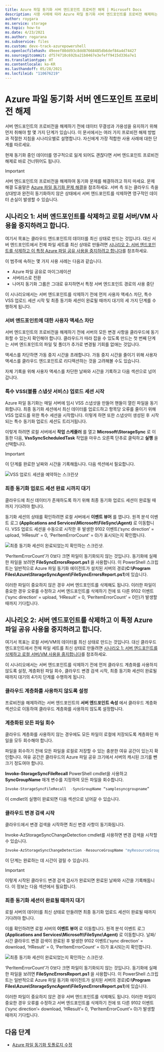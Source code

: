 ```yaml
---
title: Azure 파일 동기화 서버 엔드포인트 프로비전 해제 | Microsoft Docs
description: 사용 사례에 따라 Azure 파일 동기화 서버 엔드포인트를 프로비전 해제하는 방법에 대한 지침입니다.
author: roygara
ms.service: storage
ms.topic: how-to
ms.date: 4/23/2021
ms.author: rogarana
ms.subservice: files
ms.custom: devx-track-azurepowershell
ms.openlocfilehash: 49eeef80dd93c8dd87668485db6def84a4d74427
ms.sourcegitcommit: df574710c692ba21b0467e3efeff9415d336a7e1
ms.translationtype: HT
ms.contentlocale: ko-KR
ms.lasthandoff: 05/28/2021
ms.locfileid: "110676219"
---
```

# <a name="deprovision-your-azure-file-sync-server-endpoint"></a>Azure 파일 동기화 서버 엔드포인트 프로비전 해제

서버 엔드포인트의 프로비전을 해제하기 전에 데이터 무결성과 가용성을 유지하기 위해 먼저 취해야 할 몇 가지 단계가 있습니다. 이 문서에서는 여러 가지 프로비전 해제 방법과 적절한 지침을 시나리오별로 설명합니다. 자신에게 가장 적합한 사용 사례에 대한 단계를 따르세요.

현재 동기화 중인 데이터를 영구적으로 잃게 되어도 괜찮다면 서버 엔드포인트 프로비전 해제로 바로 건너뛰어도 됩니다.

> [!Important]
> 서버 엔드포인트의 프로비전을 해제하여 동기화 문제를 해결하려고 하지 마세요. 문제 해결 도움말은 [Azure 파일 동기화 문제 해결](./file-sync-troubleshoot.md)을 참조하세요. 서버 측 또는 클라우드 측을 상대방과 완전히 동기화하지 않은 상태에서 서버 엔드포인트를 삭제하면 영구적인 데이터 손실이 발생할 수 있습니다. 

## <a name="scenario-1-you-intend-to-delete-your-server-endpoint-and-stop-using-your-local-servervm"></a>시나리오 1: 서버 엔드포인트를 삭제하고 로컬 서버/VM 사용을 중지하려고 합니다.

여기서 목표는 클라우드 엔드포인트의 데이터를 최신 상태로 만드는 것입니다. 대신 서버 엔드포인트에서 전체 파일 세트를 최신 상태로 만들려면 [시나리오 2: 서버 엔드포인트를 삭제하고 이 특정 Azure 파일 공유 사용을 중지하려고 합니다](#scenario-2-you-intend-to-delete-your-server-endpoint-and-stop-using-this-specific-azure-file-share)를 참조하세요.

이 범주에 속하는 몇 가지 사용 사례는 다음과 같습니다.
-   Azure 파일 공유로 마이그레이션
-   서버리스로 전환
-   나머지 동기화 그룹은 그대로 유지하면서 특정 서버 엔드포인트 경로의 사용 중단

이 시나리오에서는 서버 엔드포인트를 삭제하기 전에 먼저 사용자 액세스 차단, 특수 VSS 업로드 세션 시작 및 최종 동기화 세션이 완료될 때까지 대기의 세 가지 단계를 수행하게 됩니다.

### <a name="remove-user-access-to-your-server-endpoint"></a>서버 엔드포인트에 대한 사용자 액세스 차단

서버 엔드포인트의 프로비전을 해제하기 전에 서버의 모든 변경 사항을 클라우드에 동기화할 수 있는지 확인해야 합니다. 클라우드가 따라 잡을 수 있도록 만드는 첫 번째 단계는 서버 엔드포인트의 파일 및 폴더가 추가로 변경될 기회를 없애는 것입니다. 

액세스를 차단하면 가동 중지 시간을 초래합니다. 가동 중지 시간을 줄이기 위해 사용자 액세스를 클라우드 엔드포인트로 리디렉션하는 것을 고려해볼 수도 있습니다. 

자체 기록을 위해 사용자 액세스를 차단한 날짜와 시간을 기록하고 다음 섹션으로 넘어갑니다.

### <a name="initiate-a-special-volume-snapshot-service-vss-upload-session"></a>특수 VSS(볼륨 스냅샷 서비스) 업로드 세션 시작

Azure 파일 동기화는 매일 서버에 임시 VSS 스냅샷을 만들어 핸들이 열린 파일을 동기화합니다. 최종 동기화 세션에서 최신 데이터를 업로드하고 항목당 오류를 줄이기 위해 VSS 업로드를 위한 특수 세션을 시작합니다. 이렇게 하면 또한 스냅샷이 생성된 후 시작되는 특수 동기화 업로드 세션도 트리거됩니다.  

이렇게 하려면 로컬 서버에서 **작업 스케줄러** 를 열고 **Microsoft\StorageSync** 로 이동한 다음, **VssSyncScheduledTask** 작업을 마우스 오른쪽 단추로 클릭하고 **실행** 을 선택합니다.

> [!Important]
> 이 단계를 완료한 날짜와 시간을 기록해둡니다. 다음 섹션에서 필요합니다.

![VSS 업로드 세션을 예약하는 스크린샷](media/storage-sync-deprovision-server-endpoint/vss-task-scheduler.png)

### <a name="wait-for-a-final-sync-upload-session-to-complete"></a>최종 동기화 업로드 세션 완료 시까지 대기

클라우드에 최신 데이터가 존재하도록 하기 위해 최종 동기화 업로드 세션이 완료될 때까지 기다려야 합니다. 

동기화 세션의 상태를 확인하려면 로컬 서버에서 **이벤트 뷰어** 를 엽니다. 원격 분석 이벤트 로그 **(Applications and Services\Microsoft\FileSync\Agent)** 로 이동합니다. VSS 업로드 세션을 수동으로 시작한 후 발생한 9102 이벤트(‘sync direction’ = upload, ‘HResult’ = 0, ‘PerItemErrorCount’ = 0)가 표시되는지 확인합니다.

![최종 동기화 세션이 완료되었는지 확인하는 스크린샷.](media/storage-sync-deprovision-server-endpoint/event-viewer.png)

‘PerItemErrorCount’가 0보다 크면 파일이 동기화되지 않는 것입니다. 동기화에 실패한 파일을 보려면 **FileSyncErrorsReport.ps1** 을 사용합니다. 이 PowerShell 스크립트는 일반적으로 Azure 파일 동기화 에이전트가 설치된 서버의 경로(**C:\Program Files\Azure\StorageSyncAgent\FileSyncErrorsReport.ps1**)에 있습니다.

이러한 파일이 중요하지 않은 경우 서버 엔드포인트를 삭제해도 됩니다. 이러한 파일이 중요한 경우 오류를 수정하고 서버 엔드포인트를 삭제하기 전에 또 다른 9102 이벤트(‘sync direction’ = upload, ‘HResult’ = 0, ‘PerItemErrorCount’ = 0인)가 발생할 때까지 기다립니다.

## <a name="scenario-2-you-intend-to-delete-your-server-endpoint-and-stop-using-this-specific-azure-file-share"></a>시나리오 2: 서버 엔드포인트를 삭제하고 이 특정 Azure 파일 공유 사용을 중지하려고 합니다.

여기서 목표는 로컬 서버/VM의 데이터를 최신 상태로 만드는 것입니다. 대신 클라우드 엔드포인트에서 전체 파일 세트를 최신 상태로 만들려면 [시나리오 1: 서버 엔드포인트를 삭제하고 로컬 서버/VM 사용을 중지합니다](#scenario-1-you-intend-to-delete-your-server-endpoint-and-stop-using-your-local-servervm)를 참조하세요.

이 시나리오에서는 서버 엔드포인트를 삭제하기 전에 먼저 클라우드 계층화를 사용하지 않도록 설정, 계층화된 파일 회수, 클라우드 변경 검색 시작, 최종 동기화 세션이 완료될 때까지 대기의 4가지 단계를 수행하게 됩니다.

### <a name="disable-cloud-tiering"></a>클라우드 계층화를 사용하지 않도록 설정
프로비전을 해제하려는 서버 엔드포인트의 **서버 엔드포인트 속성** 에서 클라우드 계층화 섹션으로 이동하여 클라우드 계층화를 사용하지 않도록 설정합니다.

### <a name="recall-all-tiered-files"></a>계층화된 모든 파일 회수
클라우드 계층화를 사용하지 않는 경우에도 모든 파일이 로컬에 저장되도록 계층화된 파일을 모두 회수해야 합니다.

파일을 회수하기 전에 모든 파일을 로컬로 저장할 수 있는 충분한 여유 공간이 있는지 확인합니다. 여유 공간은 클라우드의 Azure 파일 공유 크기에서 서버의 캐시된 크기를 뺀 크기 정도여야 합니다.

**Invoke-StorageSyncFileRecall** PowerShell cmdlet을 사용하고 **SyncGroupName** 매개 변수를 지정하여 모든 파일을 회수합니다. 
```powershell
Invoke-StorageSyncFileRecall  -SyncGroupName “samplesyncgroupname”
```
이 cmdlet의 실행이 완료되면 다음 섹션으로 넘어갈 수 있습니다.

### <a name="initiate-cloud-change-detection"></a>클라우드 변경 검색 시작
클라우드에서 변경 검색을 시작하면 최신 변경 사항이 동기화됩니다.

Invoke-AzStorageSyncChangeDetection cmdlet를 사용하면 변경 검색을 시작할 수 있습니다. 

```powershell
Invoke-AzStorageSyncChangeDetection -ResourceGroupName "myResourceGroup" -StorageSyncServiceName "myStorageSyncServiceName" -SyncGroupName "mySyncGroupName" -Path "Data","Reporting\Templates" 
```

이 단계는 완료하는 데 시간이 걸릴 수 있습니다. 

> [!Important]
> 이렇게 시작된 클라우드 변경 검색 검사가 완료되면 완료된 날짜와 시간을 기록해둡니다. 이 정보는 다음 섹션에서 필요합니다.

### <a name="wait-for-a-final-sync-session-to-complete"></a>최종 동기화 세션이 완료될 때까지 대기
로컬 서버의 데이터를 최신 상태로 만들려면 최종 동기화 업로드 세션이 완료될 때까지 기다려야 합니다. 

이를 확인하려면 로컬 서버의 **이벤트 뷰어** 로 이동합니다. 원격 분석 이벤트 로그 **(Applications and Services\Microsoft\FileSync\Agent)** 로 이동합니다. 날짜/시간 클라우드 변경 검색이 완료된 후 발생한 9102 이벤트(‘sync direction’ = download, ‘HResult’ = 0, ‘PerItemErrorCount’ = 0)가 표시되는지 확인합니다.

![최종 동기화 세션이 완료되었는지 확인하는 스크린샷.](media/storage-sync-deprovision-server-endpoint/event-viewer.png)

‘PerItemErrorCount’가 0보다 크면 파일이 동기화되지 않는 것입니다. 동기화에 실패한 파일을 보려면 **FileSyncErrorsReport.ps1** 을 사용합니다. 이 PowerShell 스크립트는 일반적으로 Azure 파일 동기화 에이전트가 설치된 서버의 경로(**C:\Program Files\Azure\StorageSyncAgent\FileSyncErrorsReport.ps1**)에 있습니다.

이러한 파일이 중요하지 않은 경우 서버 엔드포인트를 삭제해도 됩니다. 이러한 파일이 중요한 경우 오류를 수정하고 서버 엔드포인트를 삭제하기 전에 또 다른 9102 이벤트(‘sync direction’= download, ‘HResult’= 0, ‘PerItemErrorCount’= 0)가 발생할 때까지 기다립니다.

## <a name="next-steps"></a>다음 단계
* [Azure 파일 동기화 토폴로지 수정](./file-sync-modify-sync-topology.md)







